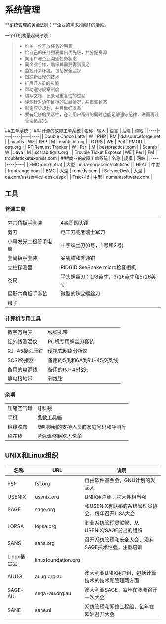 # 系统管理
**系统管理的黄金法则：**企业的需求推动IT的活动。  

一个IT机构最起码必须：
>* 维护一份开放任务的列表
>* 给自己的任务列表排出优先级，并分配资源
>* 向用户和企业沟通任务状态
>* 同企业合作，确保其需要得到满足
>* 监视计算环境，包括安全监视
>* 跟踪新出现的技术
>* 扩展IT人员的技能
>* 帮助遵守规章制度
>* 编写文档，记录可重复性的过程
>* 评测针对协商目标的进展情况，并报告状态
>* 制定容灾规划，并且做好准备
>* 要有足够的灵活性，在让用户高兴的同时也能足够遵守纪律，进而再让管理员高兴。

##工单系统：
###开源的故障工单系统
| 名称 | 输入 | 语言 | 后端 | 网站 |
|----|----|----|----|----|
| Double Choco Latte | W | PHP | PM | dcl.sourceforge.net |
| mantis | WE | PHP | M | mantisbt.org |
| OTRS | WE | Perl | PMOD | otrs.org |
| RT:Request Tracker | W | Perl | M | bestpractical.com |
| Scarab | W | Java | M | scarab.tigris.org |
| Trouble Ticket Express | WE | Perl | FM | troubleticketexpress.com |
###商业的故障工单系统
| 名称 | 规模 | 网站 |
|----|----|----|
| EMC Ionix(Infra) | 大型 | infra-corp.com/solutions |
| HEAT | 中型 | frontrange.com |
| BMC | 大型 | remedy.com |
| ServiceDesk | 大型 | ca.com/us/service-desk.aspx |
| Track-It! | 中型 | numarasoftware.com |
## 工具
### 普通工具
|  |  |
|---------|--------|
| 内六角扳手套装 | 4盎司圆头锤 |
| 剪刀 | 电工刀或者瑞士军刀 |
| 小号发光二极管手电筒 | 十字螺丝刀(0号，1号和2号) |
| 套筒扳手套装 | 尖嘴钳和普通钳 |
| 立柱探测器 | RIDGID SeeSnake micro检查相机 |
| 卷尺 | 平头螺丝刀：1/8英寸，3/16英寸和5/16英寸 |
| 星形六角扳手套装 | 微型的珠宝螺丝刀 |
| 镊子 |  |
### 计算机专用工具
|  |  |
|--|--|
| 数字万用表 | 线缆扎带 |
| 红外线测温仪 | PC机专用螺丝刀套装 |
| RJ-45接头压钳 | 便携式网络分析仪 |
| SCSI终接器 | 备用的5类和6A类RJ-45交叉线 |
| 备用的电源线 | 备用的RJ-45接头 |
| 静电接地带 | 剥线钳 |
### 杂项
|  |  |
|--|--|
| 压缩空气罐 | 牙科镜 |
| 手机 | 急救工具箱 |
| 绝缘胶布 | 随叫随到的支持人员的家庭号码和呼叫号 |
| 棉花棒 | 紧急维修联系人名单 |
## UNIX和Linux组织
| 名称 | URL | 说明 |
|----|-----|----|
| FSF | fsf.org | 自由软件基金会，GNU计划的发起人 |
| USENIX | usenix.org | UNIX用户组，技术性相当强 |
| SAGE | sage.org | 和USENIX有联系的系统管理员协会，每年召开LISA大会 |
| LOPSA | lopsa.org | 职业系统管理员联盟，从USENIX/SAGE分出的组织 |
| SANS | sans.org | 召开系统管理和安全大会，没有SAGE技术性强，注重培训 |
| Linux基金会 | linuxfoundation.org |  |
| AUUG | auug.org.au | 澳大利亚UNIX用户组，包括计算技术的技术和管理两方面 |
| SAGE-AU | sega-au.org.au | 澳大利亚SAGE，每年在澳洲召开一次大会 |
| SANE | sane.nl | 系统管理和网络工程组，每年在欧洲召开大会 |

